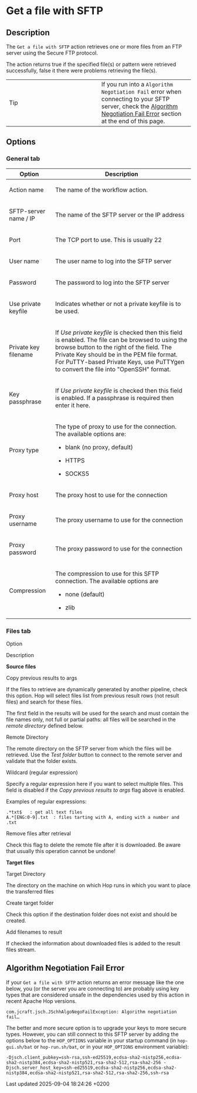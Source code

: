 <div id="header">

# Get a file with SFTP

</div>

<div id="content">

<div class="sect1">

## Description

<div class="sectionbody">

<div class="paragraph">

The `Get a file with SFTP` action retrieves one or more files from an FTP server using the Secure FTP protocol.

</div>

<div class="paragraph">

The action returns true if the specified file(s) or pattern were retrieved successfully, false it there were problems retrieving the file(s).

</div>

<div class="admonitionblock tip">

<table>
<colgroup>
<col style="width: 50%" />
<col style="width: 50%" />
</colgroup>
<tbody>
<tr class="odd">
<td><div class="title">
Tip
</div></td>
<td>If you run into a <code>Algorithm Negotiation Fail</code> error when connecting to your SFTP server, check the <a href="#negotiation_error">Algorithm Negotiation Fail Error</a> section at the end of this page.</td>
</tr>
</tbody>
</table>

</div>

</div>

</div>

<div class="sect1">

## Options

<div class="sectionbody">

<div class="sect2">

### General tab

<table>
<colgroup>
<col style="width: 25%" />
<col style="width: 75%" />
</colgroup>
<thead>
<tr class="header">
<th>Option</th>
<th>Description</th>
</tr>
</thead>
<tbody>
<tr class="odd">
<td><p>Action name</p></td>
<td><p>The name of the workflow action.</p></td>
</tr>
<tr class="even">
<td><p>SFTP-server name / IP</p></td>
<td><p>The name of the SFTP server or the IP address</p></td>
</tr>
<tr class="odd">
<td><p>Port</p></td>
<td><p>The TCP port to use. This is usually 22</p></td>
</tr>
<tr class="even">
<td><p>User name</p></td>
<td><p>The user name to log into the SFTP server</p></td>
</tr>
<tr class="odd">
<td><p>Password</p></td>
<td><p>The password to log into the SFTP server</p></td>
</tr>
<tr class="even">
<td><p>Use private keyfile</p></td>
<td><p>Indicates whether or not a private keyfile is to be used.</p></td>
</tr>
<tr class="odd">
<td><p>Private key filename</p></td>
<td><p>If <em>Use private keyfile</em> is checked then this field is enabled. The file can be browsed to using the browse button to the right of the field. The Private Key should be in the PEM file format. For PuTTY-based Private Keys, use PuTTYgen to convert the file into &quot;OpenSSH&quot; format.</p></td>
</tr>
<tr class="even">
<td><p>Key passphrase</p></td>
<td><p>If <em>Use private keyfile</em> is checked then this field is enabled. If a passphrase is required then enter it here.</p></td>
</tr>
<tr class="odd">
<td><p>Proxy type</p></td>
<td><div class="content">
<div class="paragraph">
<p>The type of proxy to use for the connection. The available options are:</p>
</div>
<div class="ulist">
<ul>
<li><p>blank (no proxy, default)</p></li>
<li><p>HTTPS</p></li>
<li><p>SOCKS5</p></li>
</ul>
</div>
</div></td>
</tr>
<tr class="even">
<td><p>Proxy host</p></td>
<td><p>The proxy host to use for the connection</p></td>
</tr>
<tr class="odd">
<td><p>Proxy username</p></td>
<td><p>The proxy username to use for the connection</p></td>
</tr>
<tr class="even">
<td><p>Proxy password</p></td>
<td><p>The proxy password to use for the connection</p></td>
</tr>
<tr class="odd">
<td><p>Compression</p></td>
<td><div class="content">
<div class="paragraph">
<p>The compression to use for this SFTP connection. The available options are</p>
</div>
<div class="ulist">
<ul>
<li><p>none (default)</p></li>
<li><p>zlib</p></li>
</ul>
</div>
</div></td>
</tr>
</tbody>
</table>

</div>

<div class="sect2">

### Files tab

Option

</div>

</div>

</div>

</div>

Description

**Source files**

Copy previous results to args

If the files to retrieve are dynamically generated by another pipeline, check this option. Hop will select files list from previous result rows (not result files) and search for these files.

The first field in the results will be used for the search and must contain the file names only, not full or partial paths: all files will be searched in the *remote directory* defined below.

Remote Directory

The remote directory on the SFTP server from which the files will be retrieved. Use the *Test folder* button to connect to the remote server and validate that the folder exists.

Wildcard (regular expression)

<div class="content">

<div class="paragraph">

Specify a regular expression here if you want to select multiple files. This field is disabled if the *Copy previous results to args* flag above is enabled.

</div>

<div class="paragraph">

Examples of regular expressions:

</div>

<div class="listingblock">

<div class="content">

``` highlight
.*txt$   : get all text files
A.*[ENG:0-9].txt  : files tarting with A, ending with a number and .txt
```

</div>

</div>

</div>

Remove files after retrieval

Check this flag to delete the remote file after it is downloaded. Be aware that usually this operation cannot be undone\!

**Target files**

Target Directory

The directory on the machine on which Hop runs in which you want to place the transferred files

Create target folder

Check this option if the destination folder does not exist and should be created.

Add filenames to result

If checked the information about downloaded files is added to the result files stream.

<div class="sect1">

## Algorithm Negotiation Fail Error

<div class="sectionbody">

<div class="paragraph">

If your `Get a file with SFTP` action returns an error message like the one below, you (or the server you are connecting to) are probably using key types that are considered unsafe in the dependencies used by this action in recent Apache Hop versions.

</div>

<div class="paragraph">

`com.jcraft.jsch.JSchhAlgoNegoFailException: Algorithm negotiation fail…​`

</div>

<div class="paragraph">

The better and more secure option is to upgrade your keys to more secure types. However, you can still connect to this SFTP server by adding the options below to the `HOP_OPTIONS` variable in your startup command (in `hop-gui.sh/bat` or `hop-run.sh/bat`, or in your `HOP_OPTIONS` environment variable):

</div>

<div class="paragraph">

`-Djsch.client_pubkey=ssh-rsa,ssh-ed25519,ecdsa-sha2-nistp256,ecdsa-sha2-nistp384,ecdsa-sha2-nistp521,rsa-sha2-512,rsa-sha2-256 -Djsch.server_host_key=ssh-ed25519,ecdsa-sha2-nistp256,ecdsa-sha2-nistp384,ecdsa-sha2-nistp521,rsa-sha2-512,rsa-sha2-256,ssh-rsa`

</div>

</div>

</div>

<div id="footer">

<div id="footer-text">

Last updated 2025-09-04 18:24:26 +0200

</div>

</div>
